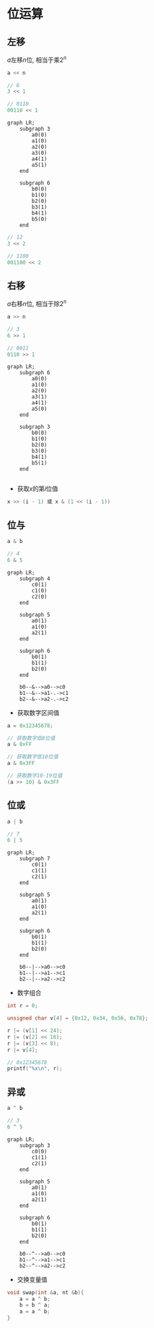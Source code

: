 <!--
 * @Description: 
 * @Version: 1.0
 * @Author: dmjcb
 * @Email:  
 * @Date: 2021-11-14 23:48:54
 * @LastEditors: dmjcb
 * @LastEditTime: 2022-07-19 22:12:18
-->

# 位运算

## 左移

$a$左移$n$位, 相当于乘$2^{n}$

```c
a << n
```

```c
// 6
3 << 1

// 0110
00110 << 1
```

```mermaid
graph LR;
    subgraph 3
        a0(0)
        a1(0)
        a2(0)
        a3(0)
        a4(1)
        a5(1)
    end

    subgraph 6
        b0(0)
        b1(0)
        b2(0)
        b3(1)
        b4(1)
        b5(0)
    end
```

```c
// 12
3 << 2

// 1100
001100 << 2
```

## 右移

$a$右移$n$位, 相当于除$2^{n}$

```c
a >> n
```

```c
// 3
6 >> 1

// 0011
0110 >> 1
```

```mermaid
graph LR;
    subgraph 6
        a0(0)
        a1(0)
        a2(0)
        a3(1)
        a4(1)
        a5(0)
    end

    subgraph 3
        b0(0)
        b1(0)
        b2(0)
        b3(0)
        b4(1)
        b5(1)
    end


```

- 获取$x$的第$i$位值

```c
x >> (i - 1) 或 x & (1 << (i - 1))
```

## 位与

```c
a & b
```

```c
// 4
6 & 5
```

```mermaid
graph LR;
    subgraph 4
        c0(1)
        c1(0)
        c2(0)
    end

    subgraph 5
        a0(1)
        a1(0)
        a2(1)
    end

    subgraph 6
        b0(1)
        b1(1)
        b2(0)
    end

    b0--&-->a0-->c0
    b1--&-->a1-.->c1
    b2--&-->a2-.->c2
```

- 获取数字区间值

```c
a = 0x12345678;

// 获取数字低8位值
a & 0xFF

// 获取数字低10位值
a & 0x3FF

// 获取数字10-19位值
(a >> 10) & 0x3FF
```

## 位或

```c
a | b
```

```c
// 7
6 | 5
```

```mermaid
graph LR;
    subgraph 7
        c0(1)
        c1(1)
        c2(1)
    end

    subgraph 5
        a0(1)
        a1(0)
        a2(1)
    end

    subgraph 6
        b0(1)
        b1(1)
        b2(0)
    end

    b0--|-->a0-->c0
    b1--|-->a1-->c1
    b2--|-->a2-->c2
```

- 数字组合

```c
int r = 0;

unsigned char v[4] = {0x12, 0x34, 0x56, 0x78};

r |= (v[1] << 24);
r |= (v[2] << 16);
r |= (v[3] << 8);
r |= v[4];

// 0x12345678
printf("%x\n", r);
```

## 异或

```c
a ^ b
```

```c
// 3
6 ^ 5
```

```mermaid
graph LR;
    subgraph 3
        c0(0)
        c1(1)
        c2(1)
    end

    subgraph 5
        a0(1)
        a1(0)
        a2(1)
    end

    subgraph 6
        b0(1)
        b1(1)
        b2(0)
    end

    b0--^-->a0-->c0
    b1--^-->a1-->c1
    b2--^-->a2-->c2
```

- 交换变量值

```c
void swap(int &a, nt &b){
    a = a ^ b; 
    b = b ^ a;
    a = a ^ b;
}
```
